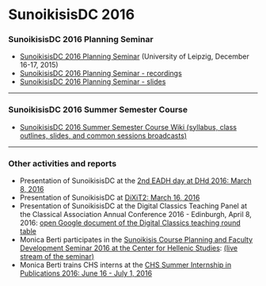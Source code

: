 # SunoikisisDC 2016

### SunoikisisDC 2016 Planning Seminar
* [SunoikisisDC 2016 Planning Seminar](http://www.dh.uni-leipzig.de/wo/sunoikisisdc-2016/) (University of Leipzig, December 16-17, 2015)
* [SunoikisisDC 2016 Planning Seminar - recordings](https://github.com/SunoikisisDC/SunoikisisDC-2016/wiki/SunoikisisDC-2016-Planning-Seminar---recordings)
* [SunoikisisDC 2016 Planning Seminar - slides](https://github.com/SunoikisisDC/SunoikisisDC-2016/wiki/SunoikisisDC-2016-Planning-Seminar---slides)

***
### SunoikisisDC 2016 Summer Semester Course
* [SunoikisisDC 2016 Summer Semester Course Wiki (syllabus, class outlines, slides, and common sessions broadcasts)](https://github.com/SunoikisisDC/SunoikisisDC-2016/wiki)

***
### Other activities and reports
* Presentation of SunoikisisDC at the [2nd EADH day at DHd 2016: March 8, 2016](http://www.dhd2016.de/EADH%20day%20programme)
* Presentation of SunoikisisDC at [DiXiT2: March 16, 2016](http://dixit.uni-koeln.de/convention-2-abstracts/#berti)
* Presentation of SunoikisisDC at the Digital Classics Teaching Panel at the Classical Association Annual Conference 2016 - Edinburgh, April 8, 2016: [open Google document of the Digital Classics teaching round table](https://docs.google.com/document/d/1QJFHr5K83RBxiFejtIFOvoM3C2PbFbOiQt3YWsK4mmU/edit?ts=570771c6)
* Monica Berti participates in the [Sunoikisis Course Planning and Faculty Development Seminar 2016 at the Center for Hellenic Studies](http://wp.chs.harvard.edu/sunoikisis/faculty/faculty-seminars/): [(live stream of the seminar)](http://media.video.harvard.edu/core/live/harvard-chs-live.html)
* Monica Berti trains CHS interns at the [CHS Summer Internship in Publications 2016: June 16 - July 1, 2016](http://kleos.chs.harvard.edu/?p=6289)
